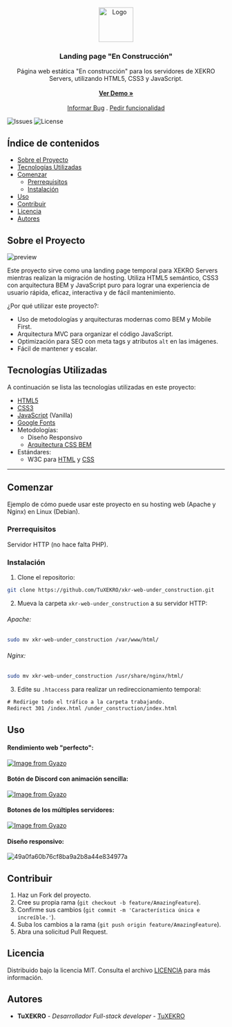 <br/>
<p align="center">
  <a href="https://github.com/TuXEKRO/xkr-web-under_construction">
    <img src="https://github.com/TuXEKRO/xkr-web-under_construction/assets/25120872/f14b8956-59a7-407f-8409-6e2b06ac2722" alt="Logo" width="80" height="80">
  </a>

  <h3 align="center">Landing page "En Construcción"</h3>

  <p align="center">
    Página web estática "En construcción" para los servidores de XEKRO Servers, utilizando HTML5, CSS3 y JavaScript.
    <br/>
    <br/>
    <a href="https://xekro.com/under_construction/index.html"><strong>Ver Demo »</strong></a>
    <br/>
    <br/>
    <a href="https://github.com/TuXEKRO/xkr-web-under_construction/issues">Informar Bug</a>
    .
    <a href="https://github.com/TuXEKRO/xkr-web-under_construction/issues">Pedir funcionalidad</a>
  </p>
</p>

![Issues](https://img.shields.io/github/issues/TuXEKRO/xkr-web-under_construction) ![License](https://img.shields.io/github/license/TuXEKRO/xkr-web-under_construction) 

## Índice de contenidos

* [Sobre el Proyecto](#sobre-el-proyecto)
* [Tecnologías Utilizadas](#tecnologías-utilizadas)
* [Comenzar](#comenzar)
  * [Prerrequisitos](#prerrequisitos)
  * [Instalación](#instalación)
* [Uso](#uso)
* [Contribuir](#contribuir)
* [Licencia](#licencia)
* [Autores](#autores)

## Sobre el Proyecto

![preview](https://github.com/TuXEKRO/xkr-web-under_construction/assets/25120872/72e4f521-708e-499a-93a4-8f5b4b96c70f)


Este proyecto sirve como una landing page temporal para XEKRO Servers mientras realizan la migración de hosting. Utiliza HTML5 semántico, CSS3 con arquitectura BEM y JavaScript puro para lograr una experiencia de usuario rápida, eficaz, interactiva y de fácil mantenimiento. 


¿Por qué utilizar este proyecto?:

* Uso de metodologías y arquitecturas modernas como BEM y Mobile First.
* Arquitectura MVC para organizar el código JavaScript.
* Optimización para SEO con meta tags y atributos ``alt`` en las imágenes.
* Fácil de mantener y escalar.

## Tecnologías Utilizadas

A continuación se lista las tecnologías utilizadas en este proyecto:

* [HTML5](https://html5.org/)
* [CSS3](https://www.css3.com/)
* [JavaScript](https://www.ecma-international.org/publications-and-standards/standards/ecma-262/) (Vanilla)
* [Google Fonts](https://fonts.google.com/)
* Metodologías: 
  * Diseño Responsivo
  * [Arquitectura CSS BEM](https://animaticss.com/articulo/que-es-bem-css/)
* Estándares:
  * W3C para [HTML](https://www.w3docs.com/snippets/html/html5-page-structure.html) y [CSS](https://www.w3schools.com/css/css_syntax.asp)

______

## Comenzar

Ejemplo de cómo puede usar este proyecto en su hosting web (Apache y Nginx) en Linux (Debian).

### Prerrequisitos

Servidor HTTP (no hace falta PHP).

### Instalación

1. Clone el repositorio:
```sh
git clone https://github.com/TuXEKRO/xkr-web-under_construction.git
```

2. Mueva la carpeta ``xkr-web-under_construction`` a su servidor HTTP:
###### Apache:
```sh
sudo mv xkr-web-under_construction /var/www/html/
```

###### Nginx:
```sh
sudo mv xkr-web-under_construction /usr/share/nginx/html/
```

3. Edite su ``.htaccess`` para realizar un redireccionamiento temporal:
```txt
# Redirige todo el tráfico a la carpeta trabajando.
Redirect 301 /index.html /under_construction/index.html
```

## Uso

#### Rendimiento web "perfecto":

[![Image from Gyazo](https://i.gyazo.com/0a63989e2f42a44110afc86c3038d2ad.png)](https://gyazo.com/0a63989e2f42a44110afc86c3038d2ad)

#### Botón de Discord con animación sencilla:

[![Image from Gyazo](https://i.gyazo.com/cd45dc3b58b7a9862fd338e28e9b8597.gif)](https://gyazo.com/cd45dc3b58b7a9862fd338e28e9b8597)

#### Botones de los múltiples servidores:

[![Image from Gyazo](https://i.gyazo.com/d3962c260cf60b581240b6e098ed3cd9.gif)](https://gyazo.com/d3962c260cf60b581240b6e098ed3cd9)

#### Diseño responsivo:

![49a0fa60b76cf8ba9a2b8a44e834977a](https://github.com/TuXEKRO/xkr-web-under_construction/assets/25120872/507b58b5-88df-44a8-8da1-7dfe1fe4da48)



## Contribuir

1. Haz un Fork del proyecto.
2. Cree su propia rama (`git checkout -b feature/AmazingFeature`).
3. Confirme sus cambios (`git commit -m 'Característica única e increíble.'`).
4. Suba los cambios a la rama (`git push origin feature/AmazingFeature`).
5. Abra una solicitud Pull Request.

## Licencia

Distribuido bajo la licencia MIT. Consulta el archivo [LICENCIA](https://github.com/XEKRO/xekro-servers-under_construction/blob/main/LICENSE.md) para más información.

## Autores

* **TuXEKRO** - *Desarrollador Full-stack developer* - [TuXEKRO](https://github.com/TuXEKRO)
